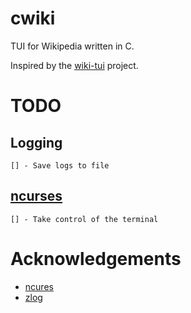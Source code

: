 # cwiki
TUI for Wikipedia written in C.

Inspired by the [wiki-tui](https://github.com/Builditluc/wiki-tui) project.

# TODO

## Logging

    [] - Save logs to file

## [ncurses](https://invisible-island.net/ncurses/announce.html)

    [] - Take control of the terminal

# Acknowledgements

* [ncures](https://invisible-island.net/ncurses/announce.html)
* [zlog](https://github.com/HardySimpson/zlog)
